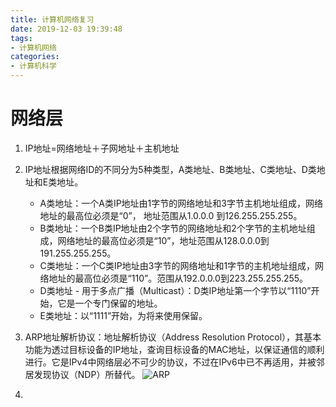```yaml
---
title: 计算机网络复习
date: 2019-12-03 19:39:48
tags:
- 计算机网络
categories:
- 计算机科学
---
```


# 网络层

1. IP地址=网络地址＋子网地址＋主机地址
2. IP地址根据网络ID的不同分为5种类型，A类地址、B类地址、C类地址、D类地址和E类地址。
    + A类地址：一个A类IP地址由1字节的网络地址和3字节主机地址组成，网络地址的最高位必须是“0”， 地址范围从1.0.0.0 到126.255.255.255。
    + B类地址：一个B类IP地址由2个字节的网络地址和2个字节的主机地址组成，网络地址的最高位必须是“10”，地址范围从128.0.0.0到191.255.255.255。
    + C类地址：一个C类IP地址由3字节的网络地址和1字节的主机地址组成，网络地址的最高位必须是“110”。范围从192.0.0.0到223.255.255.255。
    + D类地址 - 用于多点广播（Multicast）：D类IP地址第一个字节以“1110”开始，它是一个专门保留的地址。
    + E类地址：以“1111”开始，为将来使用保留。

3. ARP地址解析协议：地址解析协议（Address Resolution Protocol），其基本功能为透过目标设备的IP地址，查询目标设备的MAC地址，以保证通信的顺利进行。它是IPv4中网络层必不可少的协议，不过在IPv6中已不再适用，并被邻居发现协议（NDP）所替代。
![ARP](https://img-blog.csdn.net/20170820104818380?watermark/2/text/aHR0cDovL2Jsb2cuY3Nkbi5uZXQvdTAxMzMwOTg3MA==/font/5a6L5L2T/fontsize/400/fill/I0JBQkFCMA==/dissolve/70/gravity/SouthEast)
4. 
